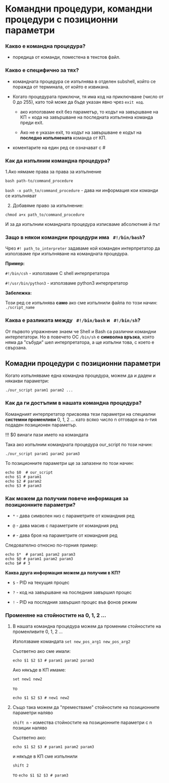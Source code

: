 # Командни процедури, командни процедури с позиционни параметри
### Какво е командна процедура? 
- поредица от команди, поместена в текстов файл. 

### Какво е специфично за тях?
-  командната процедура се изпълнява в отделен subshell, който се поражда от терминала, от който е извикана. 

- Когато процедурата приключи, тя има код на приключване (число от 0 до 255), като той може да бъде указан явно чрез `exit код`. 

	- ако използваме exit без параметър, то кодът на завършване на КП = кода на завършване на последната изпълнена команда преди exit.
	
	- Ако не е указан exit, то кодът на завършване е кодът на **последно изпълнената** команда от КП. 

- коментарите на един ред се означават с #

### Как да изпълним командна процедура?

1.Aко нямаме права за права за изпълнение

`bash path-to/command_procedure`

`bash -x path_to/command_procedure` - дава ни информация кои команди се изпълняват

2. Добавяме право за изпълнение:

`chmod a+x path_to/command_procedure`

И за да изпълним командната процедура изписваме абсолютния й път

### Защо в някои командни процедури има ` #!/bin/bash`?

Чрез `#! path_to_interpreter` задаваме кой команден интерпретатор да използваме при изпълняване на командната процедура. 

**Пример:**

`#!/bin/csh` - използваме C shell интерпретатора

`#!/usr/bin/python3` - използваме python3 интерпретатор

**Забележка:**

Този ред сe изпълнява **само** ако сме изпълнили файла по този начин: `./script_name`

### Каква е разликата между ` #!/bin/bash` и ` #!/bin/sh`?

От първото упражнение знаем че Shell и Bash са различни командни интерпетатори. Но в повечето ОС `/bin/sh` е **символна връзка**, която няма да "събуди" шел интерпретатора, а ще изпълни това, с което е свързана. 


## Комадни процедури с позиционни параметри

Когато изпълняваме една командна процедура, можем да и дадем и някакви параметри:

`./our_script param1 param2 ...`

### Как да ги достъпим в нашата командна процедура?

Командният интерпретатор присвоява тези параметри на специални **системни променливи** 0, 1, 2 ... като всяко число n отговаря на n-тия подаден позиционен параметър. 

!!! $0 винаги пази името на командата

Така ако изпълним командната процедура our_script по този начин:

`./our_script param1 param2 param3`

То позиционните параметри ще за запазени по този начин:

```
еcho $0  # our_script
echo $1 # param1
echo $2 # param2
echo $3 # param3
``` 

### Как можем да получим повече информация за позиционните параметри? 

- `*` - дава символен низ с параметрите от командния ред  

- `@` - дава масив с параметрите от командния ред

- `#` - дава броя на параметрите от командния ред  

Следователно относно по-горния пример: 
```
еcho $*  # param1 param2 param3
echo $@ # param1 param2 param3
echo $# # 3
``` 

**Каква друга информация можем да получим в КП?**
- `$` - PID на текущия процес

- `?` - код на завършване на последния завършил процес  

- `!` - PID на последния завършил процес във фонов режим

### Променяне на стойностите на 0, 1, 2 ...

1. В нашата командна процедура можем да променим стойностите на променливите 0, 1, 2 ...

	Използваме командата `set new_pos_arg1 new_pos_arg2`

	Съответно ако сме имали:
	
	`echo $1 $2 $3 # param1 param2 param3`
	 
	 Ако някъде в КП имаме:

	`set new1 new2`

	то 

	`echo $1 $2 $3 # new1 new2`

2. Също така можем да "преместваме" стойностите на позиционните параметри наляво 

	`shift n` - измества стойностите на позиционните параметри с n позиции наляво
	
	Съответно ако:

	`echo $1 $2 $3 # param1 param2 param3`
	
	и някъде в КП сме изпълнили 
	
	`shift 2`

	то `echo $1 $2 $3 # param3`
	
